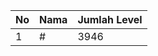 | No | Nama            | Jumlah Level |
|----|-----------------|--------------|
| 1  | #    |    3946        |
